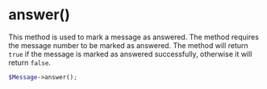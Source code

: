 # answer()
This method is used to mark a message as answered. The method requires the message number to be marked as answered. The method will return `true` if the message is marked as answered successfully, otherwise it will return `false`.

```php
$Message->answer();
```
